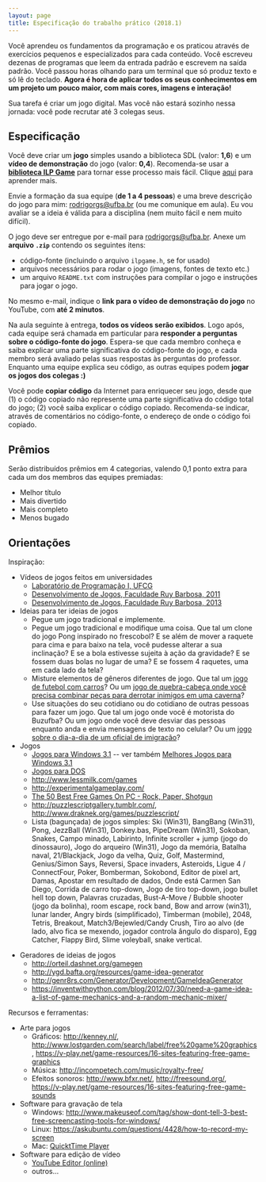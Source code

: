 ```yaml
---
layout: page
title: Especificação do trabalho prático (2018.1)
---
```


Você aprendeu os fundamentos da programação e os praticou através de exercícios pequenos e especializados para cada conteúdo. Você escreveu dezenas de programas que leem da entrada padrão e escrevem na saída padrão. Você passou horas olhando para um terminal que só produz texto e só lê do teclado.  **Agora é hora de aplicar todos os seus conhecimentos em um projeto um pouco maior, com mais cores, imagens e interação!**

Sua tarefa é criar um jogo digital. Mas você não estará sozinho nessa jornada: você pode recrutar até 3 colegas seus.

## Especificação

Você deve criar um **jogo** simples usando a biblioteca SDL (valor: **1,6**) e um **vídeo de demonstração** do jogo (valor: **0,4**). Recomenda-se usar a **[biblioteca ILP Game](sdl/ilpgame)** para tornar esse processo mais fácil. Clique [aqui](sdl/ilpgame) para aprender mais.

Envie a formação da sua equipe (**de 1 a 4 pessoas**) e uma breve descrição do jogo para mim: <rodrigorgs@ufba.br> (ou me comunique em aula). Eu vou avaliar se a ideia é válida para a disciplina (nem muito fácil e nem muito difícil).

O jogo deve ser entregue por e-mail para <rodrigorgs@ufba.br>. Anexe um **arquivo `.zip`** contendo os seguintes itens:

- código-fonte (incluindo o arquivo `ilpgame.h`, se for usado)
- arquivos necessários para rodar o jogo (imagens, fontes de texto etc.)
- um arquivo `README.txt` com instruções para compilar o jogo e instruções para jogar o jogo.

No mesmo e-mail, indique o **link para o vídeo de demonstração do jogo** no YouTube, com **até 2 minutos**.

Na aula seguinte à entrega, **todos os vídeos serão exibidos**. Logo após, cada equipe será chamada em particular para **responder a perguntas sobre o código-fonte do jogo**. Espera-se que cada membro conheça e saiba explicar uma parte significativa do código-fonte do jogo, e cada membro será avaliado pelas suas respostas às perguntas do professor. Enquanto uma equipe explica seu código, as outras equipes podem **jogar os jogos dos colegas :)**

Você pode **copiar código** da Internet para enriquecer seu jogo, desde que (1) o código copiado não represente uma parte significativa do código total do jogo; (2) você saiba explicar o código copiado. Recomenda-se indicar, através de comentários no código-fonte, o endereço de onde o código foi copiado.

## Prêmios

Serão distribuídos prêmios em 4 categorias, valendo 0,1 ponto extra para cada um dos membros das equipes premiadas:

- Melhor título
- Mais divertido
- Mais completo
- Menos bugado

## Orientações

Inspiração:

- Vídeos de jogos feitos em universidades
    + [Laboratório de Programação I, UFCG](https://www.youtube.com/results?search_query=%28pygame+OR+lab+prog+1%29+ufcg)
    + [Desenvolvimento de Jogos, Faculdade Ruy Barbosa, 2011](https://www.youtube.com/playlist?list=PL79AAB0814FBA4674)
    + [Desenvolvimento de Jogos, Faculdade Ruy Barbosa, 2013](https://www.youtube.com/playlist?list=PLL_iKJ-wRbvuDzBf4oi9LNMxac41GiN0Z)
- Ideias para ter ideias de jogos
    + Pegue um jogo tradicional e implemente.
    + Pegue um jogo tradicional e modifique uma coisa. Que tal um clone do jogo Pong inspirado no frescobol? E se além de mover a raquete para cima e para baixo na tela, você pudesse alterar a sua inclinação? E se a bola estivesse sujeita à ação da gravidade? E se fossem duas bolas no lugar de uma? E se fossem 4 raquetes, uma em cada lado da tela?
    + Misture elementos de gêneros diferentes de jogo. Que tal um [jogo de futebol com carros](https://www.rocketleague.com/)? Ou um [jogo de quebra-cabeça onde você precisa combinar peças para derrotar inimigos em uma caverna](https://en.wikipedia.org/wiki/10000000_(video_game))?
    + Use situações do seu cotidiano ou do cotidiano de outras pessoas para fazer um jogo. Que tal um jogo onde você é motorista do Buzufba? Ou um jogo onde você deve desviar das pessoas enquanto anda e envia mensagens de texto no celular? Ou um [jogo sobre o dia-a-dia de um oficial de imigração](http://papersplea.se/)?
- Jogos
    + [Jogos para Windows 3.1](https://archive.org/details/softwarelibrary_win3_games?&sort=-downloads) -- ver também [Melhores Jogos para Windows 3.1](http://www.arkade.com.br/direto-pre-historia-melhores-jogos-windows-31/)
    + [Jogos para DOS](https://archive.org/details/softwarelibrary_msdos_games)
    + <http://www.lessmilk.com/games>
    + <http://experimentalgameplay.com/>
    + [The 50 Best Free Games On PC - Rock, Paper, Shotgun](https://www.rockpapershotgun.com/2016/10/31/the-50-best-free-games-on-pc/)
    + <http://puzzlescriptgallery.tumblr.com/>, <http://www.draknek.org/games/puzzlescript/>
    + Lista (bagunçada) de jogos simples: Ski (Win31), BangBang (Win31), Pong, JezzBall (Win31), Donkey.bas, PipeDream (Win31), Sokoban, Snakes, Campo minado, Labirinto, Infinite scroller + jump (jogo do dinossauro), Jogo do arqueiro (Win31), Jogo da memória, Batalha naval, 21/Blackjack, Jogo da velha, Quiz, Golf, Mastermind, Genius/Simon Says, Reversi, Space invaders, Asteroids, Ligue 4 / ConnectFour, Poker, Bomberman, Sokobond, Editor de pixel art, Damas, Apostar em resultado de dados, Onde está Carmen San Diego, Corrida de carro top-down, Jogo de tiro top-down, jogo bullet hell top down, Palavras cruzadas, Bust-A-Move / Bubble shooter (jogo da bolinha), room escape, rock band, Bow and arrow (win31), lunar lander, Angry birds (simplificado), Timberman (mobile), 2048, Tetris, Breakout, Match3/Bejewled/Candy Crush, Tiro ao alvo (de lado, alvo fica se mexendo, jogador controla ângulo do disparo), Egg Catcher, Flappy Bird, Slime voleyball, snake vertical.
+ Geradores de ideias de jogos
    - <http://orteil.dashnet.org/gamegen>
    - <http://ygd.bafta.org/resources/game-idea-generator>
    - <http://genr8rs.com/Generator/Development/GameIdeaGenerator>
    - <https://inventwithpython.com/blog/2012/07/30/need-a-game-idea-a-list-of-game-mechanics-and-a-random-mechanic-mixer/>

Recursos e ferramentas:

- Arte para jogos
    + Gráficos: <http://kenney.nl/>, <http://www.lostgarden.com/search/label/free%20game%20graphics>, <https://v-play.net/game-resources/16-sites-featuring-free-game-graphics>
    + Música: <http://incompetech.com/music/royalty-free/>
    + Efeitos sonoros: <http://www.bfxr.net/>, <http://freesound.org/>, <https://v-play.net/game-resources/16-sites-featuring-free-game-sounds>
- Software para gravação de tela
    + Windows: <http://www.makeuseof.com/tag/show-dont-tell-3-best-free-screencasting-tools-for-windows/>
    + Linux: <https://askubuntu.com/questions/4428/how-to-record-my-screen>
    + Mac: [QuicktTime Player](https://www.abeautifulsite.net/recording-a-screencast-with-quicktime)
- Software para edição de vídeo
    + [YouTube Editor (online)](https://www.youtube.com/editor)
    + outros...
